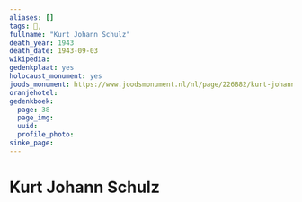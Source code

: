 ```yaml
---
aliases: []
tags: 👤, 
fullname: "Kurt Johann Schulz"
death_year: 1943
death_date: 1943-09-03
wikipedia:
gedenkplaat: yes
holocaust_monument: yes
joods_monument: https://www.joodsmonument.nl/nl/page/226882/kurt-johann-schulz
oranjehotel:
gedenkboek: 
  page: 38
  page_img: 
  uuid: 
  profile_photo: 
sinke_page:
---
```


# Kurt Johann Schulz